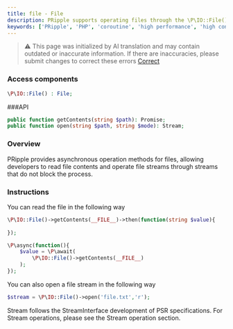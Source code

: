 ```yaml
---
title: file - File
description: PRipple supports operating files through the \P\IO::File() method, which is used to handle file read and write operations.
keywords: ['PRipple', 'PHP', 'coroutine', 'high performance', 'high concurrency', 'file', 'IO']
---
```


> ⚠️ This page was initialized by AI translation and may contain outdated or inaccurate information. If there are
> inaccuracies, please submit changes to correct these errors [Correct](https://github.com/cloudtay/p-ripple-documents)

### Access components

```php
\P\IO::File() : File;
```

###API

```php
public function getContents(string $path): Promise;
public function open(string $path, string $mode): Stream;
```

### Overview

PRipple provides asynchronous operation methods for files, allowing developers to read file contents and operate file
streams through streams that do not block the process.

### Instructions

You can read the file in the following way

```php
\P\IO::File()->getContents(__FILE__)->then(function(string $value){
    
});
```

```php
\P\async(function(){
    $value = \P\await(
        \P\IO::File()->getContents(__FILE__)
    );
});
```

You can also open a file stream in the following way

```php
$stream = \P\IO::File()->open('file.txt','r');
```

Stream follows the StreamInterface development of PSR specifications. For Stream operations, please see the Stream
operation section.
